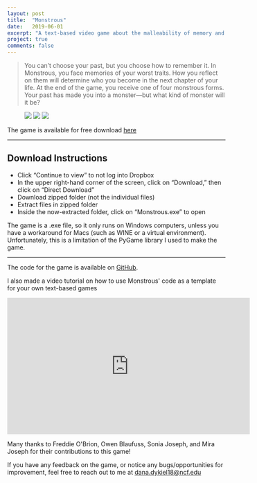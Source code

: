 ```yaml
---
layout: post
title:  "Monstrous"
date:   2019-06-01
excerpt: "A text-based video game about the malleability of memory and facing your worst traits"
project: true
comments: false
---
```

> You can’t choose your past, but you choose how to remember it. In Monstrous, you face memories of your worst traits. 
How you reflect on them will determine who you become in the next chapter of your life. At the end of the game, you
receive one of four monstrous forms.
Your past has made you into a monster—but what kind of monster will it be?

<figure class="third">
	<img src="https://i.imgur.com/1BGPwip.png">
	<img src="https://i.imgur.com/SU9lZF6.png">
	<img src="https://i.imgur.com/PtxEyJ5.png">
</figure>

The game is available for free download [here](https://www.dropbox.com/s/t3fi9m3suzeues8/Monstrous.zip?dl=0)

<hr>

## Download Instructions
* Click “Continue to view” to not log into Dropbox
* In the upper right-hand corner of the screen, click on “Download,” then click on “Direct Download”
* Download zipped folder (not the individual files)
* Extract files in zipped folder
* Inside the now-extracted folder, click on “Monstrous.exe” to open  

The game is a .exe file, so it only runs on Windows computers, unless you have a workaround for Macs 
(such as WINE or a virtual environment). Unfortunately, this is a limitation of the PyGame library I used to make the game.

<hr>

The code for the game is available on [GitHub](https://github.com/ddykiel/Monstrous).

I also made a video tutorial on how to use Monstrous' code as a template for your own text-based games
<iframe width="560" height="315" src="https://www.youtube.com/embed/dkbyjrPpnRY" frameborder="0"> </iframe>

Many thanks to Freddie O'Brion, Owen Blaufuss, Sonia Joseph, and Mira Joseph for their contributions to this game!

If you have any feedback on the game, or notice any bugs/opportunities for improvement, feel free to reach out to me at dana.dykiel18@ncf.edu
